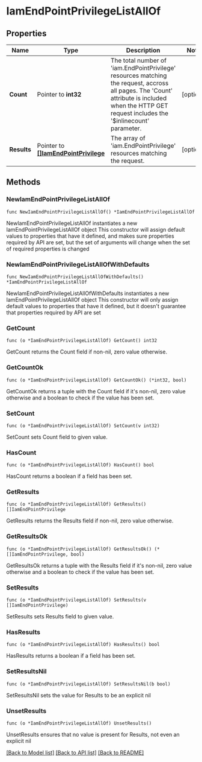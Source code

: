 # IamEndPointPrivilegeListAllOf

## Properties

Name | Type | Description | Notes
------------ | ------------- | ------------- | -------------
**Count** | Pointer to **int32** | The total number of &#39;iam.EndPointPrivilege&#39; resources matching the request, accross all pages. The &#39;Count&#39; attribute is included when the HTTP GET request includes the &#39;$inlinecount&#39; parameter. | [optional] 
**Results** | Pointer to [**[]IamEndPointPrivilege**](IamEndPointPrivilege.md) | The array of &#39;iam.EndPointPrivilege&#39; resources matching the request. | [optional] 

## Methods

### NewIamEndPointPrivilegeListAllOf

`func NewIamEndPointPrivilegeListAllOf() *IamEndPointPrivilegeListAllOf`

NewIamEndPointPrivilegeListAllOf instantiates a new IamEndPointPrivilegeListAllOf object
This constructor will assign default values to properties that have it defined,
and makes sure properties required by API are set, but the set of arguments
will change when the set of required properties is changed

### NewIamEndPointPrivilegeListAllOfWithDefaults

`func NewIamEndPointPrivilegeListAllOfWithDefaults() *IamEndPointPrivilegeListAllOf`

NewIamEndPointPrivilegeListAllOfWithDefaults instantiates a new IamEndPointPrivilegeListAllOf object
This constructor will only assign default values to properties that have it defined,
but it doesn't guarantee that properties required by API are set

### GetCount

`func (o *IamEndPointPrivilegeListAllOf) GetCount() int32`

GetCount returns the Count field if non-nil, zero value otherwise.

### GetCountOk

`func (o *IamEndPointPrivilegeListAllOf) GetCountOk() (*int32, bool)`

GetCountOk returns a tuple with the Count field if it's non-nil, zero value otherwise
and a boolean to check if the value has been set.

### SetCount

`func (o *IamEndPointPrivilegeListAllOf) SetCount(v int32)`

SetCount sets Count field to given value.

### HasCount

`func (o *IamEndPointPrivilegeListAllOf) HasCount() bool`

HasCount returns a boolean if a field has been set.

### GetResults

`func (o *IamEndPointPrivilegeListAllOf) GetResults() []IamEndPointPrivilege`

GetResults returns the Results field if non-nil, zero value otherwise.

### GetResultsOk

`func (o *IamEndPointPrivilegeListAllOf) GetResultsOk() (*[]IamEndPointPrivilege, bool)`

GetResultsOk returns a tuple with the Results field if it's non-nil, zero value otherwise
and a boolean to check if the value has been set.

### SetResults

`func (o *IamEndPointPrivilegeListAllOf) SetResults(v []IamEndPointPrivilege)`

SetResults sets Results field to given value.

### HasResults

`func (o *IamEndPointPrivilegeListAllOf) HasResults() bool`

HasResults returns a boolean if a field has been set.

### SetResultsNil

`func (o *IamEndPointPrivilegeListAllOf) SetResultsNil(b bool)`

 SetResultsNil sets the value for Results to be an explicit nil

### UnsetResults
`func (o *IamEndPointPrivilegeListAllOf) UnsetResults()`

UnsetResults ensures that no value is present for Results, not even an explicit nil

[[Back to Model list]](../README.md#documentation-for-models) [[Back to API list]](../README.md#documentation-for-api-endpoints) [[Back to README]](../README.md)


